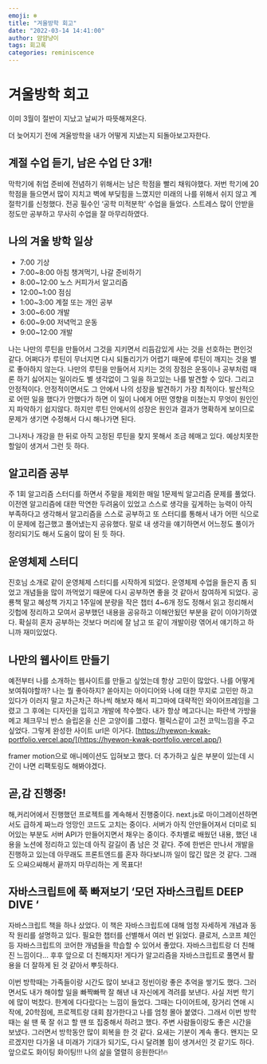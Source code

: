 ```yaml
---
emoji: ❄️
title: "겨울방학 회고"
date: "2022-03-14 14:41:00"
author: 얌얌냥이
tags: 회고록
categories: reminiscence
---
```



# 겨울방학 회고

이미 3월이 절반이 지났고 날씨가 따뜻해져온다. 

더 늦어지기 전에 겨울방학을 내가 어떻게 지냈는지 되돌아보고자한다.

## 계절 수업 듣기, 남은 수업 단 3개!

막학기에 취업 준비에 전념하기 위해서는 남은 학점을 빨리 채워야했다. 저번 학기에 20학점을 들으면서 많이 지치고 벽에 부딪힘을 느꼈지만 미래의 나를 위해서 쉬지 않고 계절학기를 신청했다. 전공 필수인 ‘공학 미적분학' 수업을 들었다. 스트레스 많이 안받을 정도만 공부하고 무사히 수업을 잘 마무리하였다. 

 

## 나의 겨울 방학 일상

- 7:00 기상
- 7:00~8:00 아침 챙겨먹기, 나갈 준비하기
- 8:00~12:00 노스 커피가서 알고리즘
- 12:00~1:00 점심
- 1:00~3:00 계절 또는 개인 공부
- 3:00~6:00 개발
- 6:00~9:00 저녁먹고 운동
- 9:00~12:00 개발

나는 나만의 루틴을 만들어서 그것을 지키면서 리듬감있게 사는 것을 선호하는 편인것 같다. 어쩌다가 루틴이 무너지면 다시 되돌리기가 어렵기 때문에 루틴이 깨지는 것을 별로 좋아하지 않는다. 나만의 루틴을 만들어서 지키는 것의 장점은 운동이나 공부처럼 때론 하기 싫어지는 일이라도 별 생각없이 그 일을 하고있는 나를 발견할 수 있다. 그리고 안정적이다. 안정적이면서도 그 안에서 나의 성장을 발견하기 가장 최적이다. 발산적으로 어떤 일을 했다가 안했다가 하면 이 일이 나에게 어떤 영향을 미쳤는지 무엇이 원인인지 파악하기 쉽지않다. 하지만 루틴 안에서의 성장은 원인과 결과가 명확하게 보이므로 문제가 생기면 수정해서 다시 해나가면 된다. 

그나저나 개강을 한 뒤로 아직 고정된 루틴을 찾지 못해서 조금 헤매고 있다. 예상치못한 할일이 생겨서 그런 듯 하다. 

## 알고리즘 공부

주 1회 알고리즘 스터디를 하면서 주말을 제외한 매일 1문제씩 알고리즘 문제를 풀었다. 이전엔 알고리즘에 대한 막연한 두려움이 있었고 스스로 생각을 깊게하는 능력이 아직 부족하다고 생각해서 알고리즘을 스스로 공부하고 또 스터디를 통해서 내가 어떤 식으로 이 문제에 접근했고 풀어냈는지 공유했다. 말로 내 생각을 얘기하면서 어느정도 풀이가 정리되기도 해서 도움이 많이 된 듯 하다.

## 운영체제 스터디

진호님 소개로 같이 운영체제 스터디를 시작하게 되었다. 운영체제 수업을 들은지 좀 되었고 개념들을 많이 까먹었기 때문에 다시 공부하면 좋을 것 같아서 참여하게 되었다. 공룡책 말고 혜성책 가지고 1주일에 분량을 작은 챕터 4~6개 정도 정해서 읽고 정리해서 깃헙에 정리하고 모여서 공부했던 내용을 공유하고 이해안됬던 부분을 같이 이야기하였다. 확실히 혼자 공부하는 것보다 머리에 잘 남고 또 같이 개발이랑 엮어서 얘기하고 하니까 재미있었다. 

## 나만의 웹사이트 만들기

예전부터 나를 소개하는 웹사이트를 만들고 싶었는데 항상 고민이 많았다. 나를 어떻게 보여줘야할까? 나는 뭘 좋아하지? 쏟아지는 아이디어와 나에 대한 무지로 고민만 하고 있다가 이러지 말고 차근차근 하나씩 해보자 해서 피그마에 대략적인 와이어프레임을 그렸고 그 후에는 디자인을 입히고 개발에 착수했다. 내가 항상 메고다니는 파란색 가방을 메고 체크무늬 반스 슬립온을 신은 고양이를 그렸다. 펠릭스같이 고전 코믹느낌을 주고싶었다. 그렇게 완성한 사이트 url은 이거다. [https://hyewon-kwak-portfolio.vercel.app/](https://hyewon-kwak-portfolio.vercel.app/)

framer motion으로 애니메이션도 입혀보고 했다. 더 추가하고 싶은 부분이 있는데 시간이 나면 리팩토링도 해봐야겠다.

## 곧,감 진행중!

해,커리어에서 진행했던 프로젝트를 계속해서 진행중이다. next.js로 마이그레이션하면서도 급하게 짜느라 엉망인 코드도 고치는 중이다. 서버가 아직 안만들어져서 더미로 되어있는 부분도 서버 API가 만들어지면서 채우는 중이다. 주차별로 배웠던 내용, 했던 내용을 노션에 정리하고 있는데 아직 갈길이 좀 남은 것 같다. 주에 한번은 만나서 개발을 진행하고 있는데 아무래도 프론트엔드를 혼자 하다보니까 일이 많긴 많은 것 같다. 그래도 으쌰으쌰해서 끝까지 마무리하는 게 목표다!

## 자바스크립트에 푹 빠져보기 ‘모던 자바스크립트 DEEP DIVE ‘

자바스크립트 책을 하나 샀었다. 이 책은 자바스크립트에 대해 엄청 자세하게 개념과 동작 원리를 설명하고 있다. 필요한 챕터를 선별해서 여러 번 읽었다. 클로저, 스코프 체인 등 자바스크립트의 코어한 개념들을 학습할 수 있어서 좋았다. 자바스크립트랑 더 친해진 느낌이다... 후후 앞으로 더 친해지자! 게다가 알고리즘을 자바스크립트로 풀면서 활용을 더 잘하게 된 것 같아서 뿌듯하다. 

이번 방학때는 가족들이랑 시간도 많이 보내고 정빈이랑 좋은 추억을 쌓기도 했다. 그러면서도 내가 해야할 일을 빠짝빠짝 잘 해낸 내 자신에게 격려를 보낸다. 사실 저번 학기에 많이 벅찼다. 한계에 다다랐다는 느낌이 들었다. 그때는 다이어트에, 장거리 연애 시작에, 20학점에, 프로젝트랑 대회 참가한다고 나를 엄청 몰아 붙였다. 그래서 이번 방학때는 쉴 땐 푹 잘 쉬고 할 땐 또 집중해서 하려고 했다. 주변 사람들이랑도 좋은 시간을 보냈다. 그러면서 방학동안 많이 회복을 한 것 같다. 요새는 기분이 계속 좋다. 왠지는 모르겠지만 다가올 내 미래가 기대가 되기도, 다시 달려볼 힘이 생겨서인 것 같기도 하다. 앞으로도 화이팅 화이팅!!! 나의 삶을 열렬히 응원한다!🔥